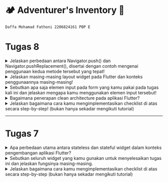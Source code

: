 # :camping: Adventurer's Inventory :school_satchel:
`Daffa Mohamad Fathoni 2206824161
PBP E`

# Tugas 8
<details>
<summary>Jelaskan perbedaan antara Navigator.push() dan Navigator.pushReplacement(), disertai dengan contoh mengenai penggunaan kedua metode tersebut yang tepat!</summary>

`Navigator.push()` dan `Navigator.pushReplacement()` adalah dua metode yang digunakan dalam Flutter untuk mengelola navigasi antar halaman (routing).

| `Navigator.push()`| `Navigator.pushReplacement()`|
| --- | --- |
| Digunakan untuk menambahkan halaman baru ke dalam tumpukan navigasi.| Digunakan untuk mengganti halaman saat ini dengan halaman baru.|
| Mempush halaman baru ke atas halaman saat ini.| Halaman saat ini dihapus dari tumpukan dan diganti dengan halaman baru.|
| Menambahkan halaman baru ke tumpukan, sehingga pengguna dapat kembali ke halaman sebelumnya.| Berguna ketika Anda ingin mencegah pengguna untuk kembali ke halaman sebelumnya.|

Contoh untuk `Navigator.push()`
```dart
// Contoh menggunakan Navigator.push()
FlatButton(
  onPressed: () {
    Navigator.push(
      context,
      MaterialPageRoute(builder: (context) => HalamanBaru()),
    );
  },
  child: Text('Buka Halaman Baru'),
)
```


Contoh untuk `Navigator.pushReplacement()`
```dart
// Contoh menggunakan Navigator.pushReplacement()
FlatButton(
  onPressed: () {
    Navigator.pushReplacement(
      context,
      MaterialPageRoute(builder: (context) => HalamanBaru()),
    );
  },
  child: Text('Ganti ke Halaman Baru'),
)

```

</details>

<details>
<summary>Jelaskan masing-masing layout widget pada Flutter dan konteks penggunaannya masing-masing!</summary>

### 1. Single-child Layout Widgets

Berlaku untuk widget yang memiliki satu child widget di dalamnya

* Container: Digunakan untuk mengelompokkan dan mengatur widget lainnya.

```dart
Container(
  padding: EdgeInsets.all(16.0),
  margin: EdgeInsets.symmetric(vertical: 8.0),
  color: Colors.blue,
  child: Text('Isi Container'),
)

```

* Center: Menempatkan satu child widget di tengah parent widget.

```dart
Center(
  child: Text('Tengah'),
)

```

* Align: Menempatkan satu child widget dengan spesifikasi alignment.

```dart
Align(
  alignment: Alignment.bottomRight,
  child: Text('Di Bawah Kanan'),
)

```

### 2. Multi-child Layout Widgets

Widget yang dapat memiliki lebih dari satu child widget.

* Row and Column: Menempatkan child widget secara horizontal (Row) atau vertikal (Column).

```dart
Row(
  children: <Widget>[
    Icon(Icons.star),
    Text('Bintang'),
  ],
)

Column(
  children: <Widget>[
    Text('Baris 1'),
    Text('Baris 2'),
  ],
)

```

* Stack: Menumpuk child widget di atas satu sama lain.

```dart
Stack(
  children: <Widget>[
    Positioned(
      top: 10.0,
      left: 10.0,
      child: Text('Atas Kiri'),
    ),
    Positioned(
      bottom: 10.0,
      right: 10.0,
      child: Text('Bawah Kanan'),
    ),
  ],
)
```

* ListView and GridView: Menampilkan daftar atau grid dari child widget.

```dart
ListView(
  children: <Widget>[
    ListTile(title: Text('Item 1')),
    ListTile(title: Text('Item 2')),
    // ...
  ],
)

GridView.builder(
  gridDelegate: SliverGridDelegateWithFixedCrossAxisCount(
    crossAxisCount: 2,
  ),
  itemBuilder: (context, index) => MyGridItem(index),
)

```

### 3. Silver Widgets

* SilverAppBar: Membuat AppBar yang dapat di-scroll.

```dart
CustomScrollView(
  slivers: <Widget>[
    SliverAppBar(
      title: Text('AppBar yang Bisa Di-Scroll'),
      floating: true,
      pinned: true,
    ),
    // ... SliverList atau SliverGrid
  ],
)
```

*SilverList and SilverGrid: Menampilkan daftar atau grid dalam konteks ScrollView.

```dart
CustomScrollView(
  slivers: <Widget>[
    SliverList(
      delegate: SliverChildBuilderDelegate(
        (context, index) => ListTile(title: Text('Item $index')),
        childCount: 10,
      ),
    ),
    // ... SliverAppBar atau SliverGrid
  ],
)
```

</details>

<details>
<summary>Sebutkan apa saja elemen input pada form yang kamu pakai pada tugas kali ini dan jelaskan mengapa kamu menggunakan elemen input tersebut!</summary>

1. TextFormField untuk Nama Produk:

**Alasan Penggunaan**: Digunakan untuk memasukkan teks, dalam hal ini, nama produk. TextFormField memberikan kemudahan untuk mengelola input teks dengan menyediakan berbagai fitur seperti validasi dan interaksi yang nyaman.

```dart
Padding(
  padding: const EdgeInsets.all(8.0),
  child: TextFormField(
    decoration: InputDecoration(
      hintText: "Nama Produk",
      labelText: "Nama Produk",
      border: OutlineInputBorder(
        borderRadius: BorderRadius.circular(5.0),
      ),
    ),
    onChanged: (String? value) {
      setState(() {
        _name = value!;
      });
    },
    validator: (String? value) {
      if (value == null || value.isEmpty) {
        return "Nama tidak boleh kosong!";
      }
      return null;
    },
  ),
),
```

2. TextFormField untuk Harga:

**Alasan Penggunaan**: Digunakan lagi untuk memasukkan harga produk. TextFormField memungkinkan input numerik dan menyediakan validasi untuk memastikan bahwa yang dimasukkan adalah angka.

```dart
Padding(
  padding: const EdgeInsets.all(8.0),
  child: TextFormField(
    decoration: InputDecoration(
      hintText: "Harga",
      labelText: "Harga",
      border: OutlineInputBorder(
        borderRadius: BorderRadius.circular(5.0),
      ),
    ),
    onChanged: (String? value) {
      setState(() {
        _amount = int.parse(value!);
      });
    },
    validator: (String? value) {
      if (value == null || value.isEmpty) {
        return "Harga tidak boleh kosong!";
      }
      if (int.tryParse(value) == null) {
        return "Harga harus berupa angka!";
      }
      return null;
    },
  ),
),
```

3. TextFormField untuk Deskripsi:

**Alasan Penggunaan**: Digunakan ketiga kalinya untuk memasukkan deskripsi produk. TextFormField memudahkan pengguna memasukkan teks dan menyediakan validasi sederhana untuk memastikan deskripsi tidak kosong.

```dart
Padding(
  padding: const EdgeInsets.all(8.0),
  child: TextFormField(
    decoration: InputDecoration(
      hintText: "Deskripsi",
      labelText: "Deskripsi",
      border: OutlineInputBorder(
        borderRadius: BorderRadius.circular(5.0),
      ),
    ),
    onChanged: (String? value) {
      setState(() {
        _description = value!;
      });
    },
    validator: (String? value) {
      if (value == null || value.isEmpty) {
        return "Deskripsi tidak boleh kosong!";
      }
      return null;
    },
  ),
),
```
4. Elemen lain:
* Decorations: TextFormField memberikan opsi dekorasi yang kaya, seperti hintText, labelText, dan border. Ini membantu meningkatkan pengalaman pengguna dengan memberikan petunjuk visual.

* OnChanged dan State Management: Dengan menggunakan onChanged, aplikasi dapat merespons perubahan nilai di dalam TextFormField. Selain itu, kita menggunakan state management untuk menyimpan nilai dari setiap TextFormField sehingga dapat diakses saat tombol "Save" ditekan.

* Validator: TextFormField memungkinkan penerapan validator untuk memastikan bahwa data yang dimasukkan sesuai dengan aturan yang diinginkan. Validator ini membantu untuk memberikan umpan balik kepada pengguna jika input tidak sesuai dengan yang diharapkan.

</details>

<details>
<summary>Bagaimana penerapan clean architecture pada aplikasi Flutter?</summary>

Penerapan Clean Architecture pada aplikasi Flutter melibatkan strukturisasi proyek untuk memisahkan lapisan bisnis, presentasi, dan infrastruktur. Berikut adalah langkah-langkah singkatnya:

1. **Entities:**
- Definisikan entitas atau model bisnis.
- Pastikan entitas tidak bergantung pada lapisan lainnya.

2. **Use Cases (Interactors):**
- Implementasikan operasi bisnis dalam use cases.
- Pastikan use cases bersifat independen dan dapat digunakan di berbagai konteks.

3. **Interface Adapters:**
- Terapkan interface adapters untuk mengonversi data antara lapisan bisnis dan presentasi.
- Pisahkan presentasi dari logika bisnis dengan menggunakan presenter atau view model.

4. **Frameworks & Drivers:**
- Tempatkan kode infrastruktur dan kerangka kerja eksternal di lapisan ini.
- Ketergantungan dari lapisan bisnis ke lapisan ini melalui interface.

5. **Modularisasi Kode:**
- Pisahkan proyek menjadi modul-modul sesuai dengan lapisan bisnis, data, dan presentasi.

6. **Dependency Injection:**
- Gunakan Dependency Injection untuk memberikan ketergantungan antara lapisan.
- Ini memudahkan pengujian dan meningkatkan fleksibilitas dalam perubahan implementasi.

7. **Testing:**
- Gunakan unit testing untuk menguji logika bisnis dan use cases secara terpisah.
- Gunakan widget testing untuk menguji UI dan integrasi komponen.

Contoh struktur proyek yang menerapkan Clean Architecture di Flutter mungkin memiliki folder seperti *"core"* untuk lapisan bisnis, *"data"* untuk infrastruktur dan akses data, dan *"presentation"* untuk tampilan dan antarmuka pengguna. Selain itu, konsisten dalam menerapkan prinsip SOLID dan memisahkan tanggung jawab setiap lapisan adalah kunci untuk mendapatkan manfaat maksimal dari Clean Architecture.

</details>

<details>
<summary>Jelaskan bagaimana cara kamu mengimplementasikan checklist di atas secara step-by-step! (bukan hanya sekadar mengikuti tutorial)</summary>

- [x] Membuat minimal satu halaman baru pada aplikasi, yaitu halaman formulir tambah item baru dengan ketentuan sebagai berikut:

Membuat sebuah page baru dengan class ShopFormPage yang mengextend StatefulWidget

```dart
import 'package:flutter/material.dart';
// TODO: Impor drawer yang sudah dibuat sebelumnya
import 'package:adventurers_inventory/widgets/left_drawer.dart';
import 'package:adventurers_inventory/widgets/model_item.dart';

class ShopFormPage extends StatefulWidget {
  const ShopFormPage({super.key});

  @override
  State<ShopFormPage> createState() => _ShopFormPageState();
}

class _ShopFormPageState extends State<ShopFormPage> {
  final _formKey = GlobalKey<FormState>();
  String _name = "";
  int _amount = 0;
  String _description = "";

  @override
  Widget build(BuildContext context) {
    return Scaffold(
      appBar: AppBar(
        title: const Center(
          child: Text(
            'Form Tambah Produk',
          ),
        ),
        backgroundColor: Colors.indigo,
        foregroundColor: Colors.white,
      ),
      // Tambahkan drawer yang sudah dibuat di sini
      drawer: const LeftDrawer(),
      body: Form(
        key: _formKey,
        child: SingleChildScrollView(
            child:
                Column(crossAxisAlignment: CrossAxisAlignment.start, children:[])),
      ),
    );
  }
}
```

- [x] Memakai minimal tiga elemen input, yaitu name, amount, description. Tambahkan elemen input sesuai dengan model pada aplikasi tugas Django yang telah kamu buat.

Pada bagian ini dibuat 3 child input dengan dicontain oleh Padding, 3 input memakai TextFormField untuk Nama, Amount, dan Description

```dart
[
Padding(
    padding: const EdgeInsets.all(8.0),
    child: TextFormField(
      decoration: InputDecoration(
        hintText: "Nama Produk",
        labelText: "Nama Produk",
        border: OutlineInputBorder(
          borderRadius: BorderRadius.circular(5.0),
        ),
      ),
      onChanged: (String? value) {
        setState(() {
          _name = value!;
        });
      },
      validator: (String? value) {
        if (value == null || value.isEmpty) {
          return "Nama tidak boleh kosong!";
        }
        return null;
      },
    ),
  ),
  Padding(
    padding: const EdgeInsets.all(8.0),
    child: TextFormField(
      decoration: InputDecoration(
        hintText: "Harga",
        labelText: "Harga",
        border: OutlineInputBorder(
          borderRadius: BorderRadius.circular(5.0),
        ),
      ),
      onChanged: (String? value) {
        setState(() {
          _amount = int.parse(value!);
        });
      },
      validator: (String? value) {
        if (value == null || value.isEmpty) {
          return "Harga tidak boleh kosong!";
        }
        if (int.tryParse(value) == null) {
          return "Harga harus berupa angka!";
        }
        return null;
      },
    ),
  ),
  Padding(
    padding: const EdgeInsets.all(8.0),
    child: TextFormField(
      decoration: InputDecoration(
        hintText: "Deskripsi",
        labelText: "Deskripsi",
        border: OutlineInputBorder(
          borderRadius: BorderRadius.circular(5.0),
        ),
      ),
      onChanged: (String? value) {
        setState(() {
          _description = value!;
        });
      },
      validator: (String? value) {
        if (value == null || value.isEmpty) {
          return "Deskripsi tidak boleh kosong!";
        }
        return null;
      },
    ),
  ),
]
```

- [x] Memiliki sebuah tombol Save.

Pada tombol Save, dibuat widget ElevatedButton yang dibungkus oleh widget Padding dan Align. Dan ketika dipencet akan memunculkan sebuah Popup bernama AlertDialog

```dart
Align(
  alignment: Alignment.bottomCenter,
  child: Padding(
    padding: const EdgeInsets.all(8.0),
    child: ElevatedButton(
      style: ButtonStyle(
        backgroundColor: MaterialStateProperty.all(Colors.indigo),
      ),
      onPressed: () {
        if (_formKey.currentState!.validate()) {
          listItem.add(Item(_name, _amount, _description));
          showDialog(
            context: context,
            builder: (context) {
              return AlertDialog(
                title: const Text('Produk berhasil tersimpan'),
                content: SingleChildScrollView(
                  child: Column(
                    crossAxisAlignment: CrossAxisAlignment.start,
                    children: [
                      Text('Nama: $_name'),
                      Text('Amount: $_amount'),
                      Text('Description: $_description')
                    ],
                  ),
                ),
                actions: [
                  TextButton(
                    child: const Text('OK'),
                    onPressed: () {
                      Navigator.pop(context);
                    },
                  ),
                ],
              );
            },
          );
          _formKey.currentState!.reset();
        }
      },
      child: const Text(
        "Save",
        style: TextStyle(color: Colors.white),
      ),
    ),
  ),
),
```

- [x] Setiap elemen input di formulir juga harus divalidasi dengan ketentuan sebagai berikut:

- [x] Setiap elemen input tidak boleh kosong.

Validasi input diimplementasikan dengan validator seperti dibawah

```dart
validator: (String? value) {
  if (value == null || value.isEmpty) {
    return "Deskripsi tidak boleh kosong!";
  }
  return null;
},
```

- [x] Setiap elemen input harus berisi data dengan tipe data atribut modelnya.

Sama juga untuk validasi data dengan kode `if (int.tryParse(value) == null)`

```dart
validator: (String? value) {
  if (value == null || value.isEmpty) {
    return "Harga tidak boleh kosong!";
  }
  if (int.tryParse(value) == null) {
    return "Harga harus berupa angka!";
  }
  return null;
},
```

- [x] Mengarahkan pengguna ke halaman form tambah item baru ketika menekan tombol Tambah Item pada halaman utama.

Untuk perpindahan halaman digunakan Navigator untuk berpindah-pindah, pada halaman utama digunakan push untuk menyimpan pada stack agar nantinya bisa kembali ke halaman utama

```dart
onTap: () {
  // Memunculkan SnackBar ketika diklik
  ScaffoldMessenger.of(context)
    ..hideCurrentSnackBar()
    ..showSnackBar(SnackBar(
        content: Text("Kamu telah menekan tombol ${item.name}!"),
        backgroundColor: item.color,
      )
    );
  // Navigate ke route yang sesuai (tergantung jenis tombol)
  if (item.name == "Tambah Item") {
    // Gunakan Navigator.push untuk melakukan navigasi ke MaterialPageRoute yang mencakup ShopFormPage.
    Navigator.push(
          context,
          MaterialPageRoute(
            builder: (context) => ShopFormPage(),
          ));
  }
},
```

- [x] Memunculkan data sesuai isi dari formulir yang diisi dalam sebuah pop-up setelah menekan tombol Save pada halaman formulir tambah item baru.

Pada AlertDialog ini bekerja sebagai popup yang akan menunjukkan bahwa Produk sukses diinput beserta informasi2 yang ada. 

```dart
return AlertDialog(
  title: const Text('Produk berhasil tersimpan'),
  content: SingleChildScrollView(
    child: Column(
      crossAxisAlignment: CrossAxisAlignment.start,
      children: [
        Text('Nama: $_name'),
        Text('Amount: $_amount'),
        Text('Description: $_description')
      ],
    ),
  ),
  actions: [
    TextButton(
      child: const Text('OK'),
      onPressed: () {
        Navigator.pop(context);
      },
    ),
  ],
);
```

- [x] Membuat sebuah drawer pada aplikasi dengan ketentuan sebagai berikut:

```dart
import 'package:adventurers_inventory/items_list.dart';
import 'package:flutter/material.dart';
import 'package:adventurers_inventory/menu.dart';
// Impor halaman ShopFormPage jika sudah dibuat
import 'package:adventurers_inventory/shoplist_form.dart';

class LeftDrawer extends StatelessWidget {
  const LeftDrawer({super.key});

  @override
  Widget build(BuildContext context) {
    return Drawer(
      child: ListView(
        children: [
          const DrawerHeader(
            decoration: BoxDecoration(
              color: Colors.indigo,
            ),
            child: Column(
              children: [
                Text(
                  'Shopping List',
                  textAlign: TextAlign.center,
                  style: TextStyle(
                    fontSize: 30,
                    fontWeight: FontWeight.bold,
                    color: Colors.white,
                  ),
                ),
                Padding(padding: EdgeInsets.all(10)),
                Text("Catat seluruh keperluan belanjamu di sini!",
                    //Tambahkan gaya teks dengan center alignment, font ukuran 15, warna putih, dan weight biasa
                    textAlign: TextAlign.center,
                    style: TextStyle(
                      fontSize: 15,
                      color: Colors.white,
                      fontWeight: FontWeight.normal,
                    ),
                    ),
              ],
            ),
          ),
          // Bagian routing
        ],
      ),
    );
  }
}
```

- [x] Drawer minimal memiliki dua buah opsi, yaitu Halaman Utama dan Tambah Item.

Untuk pilihan opsi pada drawer ini bekerja sebagai navigator pada drawer maka digunakan Navigator dan pushReplacement untuk langsung mengganti halaman tersebut

```dart
ListTile(
  leading: const Icon(Icons.home_outlined),
  title: const Text('Halaman Utama'),
  // Bagian redirection ke MyHomePage
  onTap: () {
    Navigator.pushReplacement(
        context,
        MaterialPageRoute(
          builder: (context) => MyHomePage(),
        ));
  },
),
ListTile(
  leading: const Icon(Icons.add_shopping_cart),
  title: const Text('Tambah Item'),
  // Bagian redirection ke ShopFormPage
  onTap: () {
    /*
    Buatlah routing ke ShopFormPage di sini,
    setelah halaman ShopFormPage sudah dibuat.
    */
    Navigator.pushReplacement(
        context,
        MaterialPageRoute(
          builder: (context) => ShopFormPage(),
        ));
  },
),
ListTile(
  leading: const Icon(Icons.checklist),
  title: const Text('Lihat Item'),
  // Bagian redirection ke ItemsListPage
  onTap: () {
    /*
    Buatlah routing ke ItemsListPage di sini,
    setelah halaman ItemsListPage sudah dibuat.
    */
    Navigator.pushReplacement(
        context,
        MaterialPageRoute(
          builder: (context) => ItemsListPage(),
        ));
  },
),
```

- [x] Ketika memiih opsi Halaman Utama, maka aplikasi akan mengarahkan pengguna ke halaman utama.

Diimplementasikann `Navigator.pushReplacement` untuk menggantikan halaman ke HomePage

```dart
onTap: () {
  Navigator.pushReplacement(
      context,
      MaterialPageRoute(
        builder: (context) => MyHomePage(),
      ));
},
```

- [x] Ketika memiih opsi (Tambah Item), maka aplikasi akan mengarahkan pengguna ke halaman form tambah item baru.

Diimplementasikan yang sama untuk perpindahan halaman ke input form dengan pushReplacement

```dart
onTap: () {
  /*
  Buatlah routing ke ShopFormPage di sini,
  setelah halaman ShopFormPage sudah dibuat.
  */
  Navigator.pushReplacement(
      context,
      MaterialPageRoute(
        builder: (context) => ShopFormPage(),
      ));
},
```


</details>

<hr>

# Tugas 7

<details>
<summary>Apa perbedaan utama antara stateless dan stateful widget dalam konteks pengembangan aplikasi Flutter?</summary>

<br>

`state` pada flutter adalah data atau variabel yang digunakan untuk membangun UI (User Interface) di flutter yang dapat berubah selama waktu aplikasi berjalan. `state` merujuk kepada data yang memengaruhi tampilan atau perilaku dari suatu widget. State adalah salah satu konsep utama dalam pembuatan aplikasi Flutter.

Terdapat dua jenis state:

|Stateless Widget|Stateful Widget|
| --- | --- |
|tidak memiliki data yang berubah selama masa hidupnya |data yang dapat berubah selama masa hidupnya |
|dapat memanggil method build sekali ketika widget pertama kali dimuat | dapat memanggil method build ulang ketika ada perubahan state dengan menggunakan method setState |
|tidak memerlukan class tambahan untuk mengatur state | memerlukan class tambahan yang meng-extend State untuk mengatur state|
|menampilkan data yang sifatnya statis atau tidak perlu adanya perubahan nilai | menampilkan data yang sifatnya dinamis atau membutuhkan perubahan nilai|

#### Contoh kode Stateless Widget
```dart
class MyApp extends statelessWidget{
    @override
    Widget build(BuildContext context){
        return MaterialApp(
            ...
        )
    }
}
```

#### Contoh kode Stateful Widget
```dart
class MyHomePage extends statefulWidget {
    MyHomePage({Key key, this.title}) : super(key: key);
    final String title;

    @override
    _MyHomePageState createState() => _MyHomePageState();
}
```
</details>

<details>
<summary>Sebutkan seluruh widget yang kamu gunakan untuk menyelesaikan tugas ini dan jelaskan fungsinya masing-masing.</summary>

- `MaterialApp`: Ini adalah widget yang digunakan untuk menginisialisasi aplikasi Flutter, dan di dalamnya, Anda dapat mengatur konfigurasi global seperti tema.

- `Scaffold`: Ini adalah widget yang memberikan kerangka dasar untuk aplikasi Anda, termasuk AppBar, FloatingActionButton, dan lain-lain.

- `AppBar`: Widget ini digunakan untuk menampilkan bilah atas (app bar) yang berisi judul aplikasi.

- `SingleChildScrollView`: Widget ini digunakan untuk membuat area yang dapat di-scroll ketika kontennya lebih besar dari layar.

- `Padding`: Widget ini digunakan untuk memberikan jarak (padding) di sekitar kontennya.

- `Column`: Widget ini digunakan untuk menampilkan child widgets secara vertikal dalam kolom.

- `GridView.count`: Widget ini digunakan untuk menampilkan item dalam grid dengan jumlah kolom yang telah ditentukan.

- `InkWell`: Widget ini digunakan untuk membuat area responsif terhadap sentuhan (tap) dengan efek splash.

- `SnackBar`: Widget ini digunakan untuk menampilkan pesan singkat (biasanya sebagai respons atas tindakan pengguna) di bagian bawah layar.

- `Material`: Ini adalah widget yang mengelilingi konten card untuk memberikan efek Material Design.

- `Container`: Widget ini digunakan untuk mengelilingi ikon dan teks dalam card.

- `Icon`: Widget ini digunakan untuk menampilkan ikon.

- `Text`: Widget ini digunakan untuk menampilkan teks.

</details>

<details>
<summary>Jelaskan bagaimana cara kamu mengimplementasikan checklist di atas secara step-by-step (bukan hanya sekadar mengikuti tutorial)</summary>

<br>

- [x] Membuat sebuah program Flutter baru dengan tema inventory seperti tugas-tugas sebelumnya.

1. Membuat project Flutter baru dengan command `flutter create adventurers_inventory` dan dilanjutkan `cd adventurers_inventory`

2. Inisiasi git dengan `git init` dan menyambungkan dengan repository remote di GitHub dengan `git remote add origin https://github.com/fathonidf/adventurers-inventory-mobile.git`

3. Menjalankan project Flutter dengan `flutter run`

- [x] Membuat tiga tombol sederhana dengan ikon dan teks untuk:

1. Pertama-tama, membuat `main.dart` sebagai inisiasi MyApp di awal dengan kode berikut

```dart
import 'package:flutter/material.dart';
import 'package:adventurers_inventory/menu.dart';

void main() {
  runApp(const MyApp());
}

class MyApp extends StatelessWidget {
  const MyApp({super.key});

  // This widget is the root of your application.
  @override
  Widget build(BuildContext context) {
    return MaterialApp(
      title: 'Flutter Demo',
      theme: ThemeData(
        colorScheme: ColorScheme.fromSeed(seedColor: Colors.indigo),
        useMaterial3: true,
      ),
      home: MyHomePage(),
    );
  }
}
```

Pada kode di atas, menjadikan home dengan memanggil fungsi dari class `MyHomePage` yang berada pada `menu.dart`. Agar dapat diakses, maka file diimport dengan `import 'package:adventurers_inventory/menu.dart';`

2. Membuat dan mendefinisikan suatu class untuk barang-barang yang akan dijual sebagai berikut

```dart
class ShopItem {
  final String name;
  final IconData icon;
  final Color color;

  ShopItem(this.name, this.icon, this.color);
}
```

attribute tambahan yaitu color untuk pengerjaan bonus pada Tugas 7 ini.

3. Kemudian menambahkan class `MyHomePage` yang merupakan `StatelessWidget` kode pada `menu.dart` sebagai berikut

```dart
class MyHomePage extends StatelessWidget {
  MyHomePage({Key? key}) : super(key: key);
  final List<ShopItem> items = [
    ShopItem("Lihat Item", Icons.checklist, Colors.red),
    ShopItem("Tambah Item", Icons.add_shopping_cart, Colors.yellow.shade600),
    ShopItem("Logout", Icons.logout, Colors.green),
  ];

  @override
  Widget build(BuildContext context) {
    return Scaffold(
      appBar: AppBar(
        title: const Text(
          'Adventurer\'s Inventory ',
        ),
      ),
      body: SingleChildScrollView(
        // Widget wrapper yang dapat discroll
        child: Padding(
          padding: const EdgeInsets.all(10.0), // Set padding dari halaman
          child: Column(
            // Widget untuk menampilkan children secara vertikal
            children: <Widget>[
              const Padding(
                padding: EdgeInsets.only(top: 10.0, bottom: 10.0),
                // Widget Text untuk menampilkan tulisan dengan alignment center dan style yang sesuai
                child: Text(
                  'Inventory Store', // Text yang menandakan toko
                  textAlign: TextAlign.center,
                  style: TextStyle(
                    fontSize: 30,
                    fontWeight: FontWeight.bold,
                  ),
                ),
              ),
              // Grid layout
              GridView.count(
                // Container pada card kita.
                primary: true,
                padding: const EdgeInsets.all(20),
                crossAxisSpacing: 10,
                mainAxisSpacing: 10,
                crossAxisCount: 3,
                shrinkWrap: true,
                children: items.map((ShopItem item) {
                  // Iterasi untuk setiap item
                  return ShopCard(item);
                }).toList(),
              ),
            ],
          ),
        ),
      ),
    );
  }
}
```

Kode tersebut membuat suatu home page container dengan menampilkan Widget button-button dengan judul `"Inventory Store"`.
Pada `final List<ShopItem> items` menginstansiasi object baru dengan menambahkannya pada list `items` meliputi `"Lihat Item"`, `"Tambah Produk"`, dan `"Logout"`.

Penambahan instansiasi attribute color untuk bonus tugas 7

4. Selanjutnya membuat widget stateless baru untuk menampilkan `ShopCard` tersebut

```dart
class ShopCard extends StatelessWidget {
  final ShopItem item;

  const ShopCard(this.item, {super.key}); // Constructor

  @override
  Widget build(BuildContext context) {
    return Material(
      child: InkWell(
        // Area responsive terhadap sentuhan
        onTap: () {
          // Memunculkan SnackBar ketika diklik
          ScaffoldMessenger.of(context)
            ..hideCurrentSnackBar()
            ..showSnackBar(SnackBar(
                content: Text("Kamu telah menekan tombol ${item.name}!"),
                backgroundColor: item.color,
              )
            );
        },
        child: Container(
          // Container untuk menyimpan Icon dan Text
          color: item.color,
          padding: const EdgeInsets.all(8),
          child: Center(
            child: Column(
              mainAxisAlignment: MainAxisAlignment.center,
              children: [
                Icon(
                  item.icon,
                  color: Colors.white,
                  size: 30.0,
                ),
                const Padding(padding: EdgeInsets.all(3)),
                Text(
                  item.name,
                  textAlign: TextAlign.center,
                  style: const TextStyle(color: Colors.white),
                ),
              ],
            ),
          ),
        ),
      ),
    );
  }
}
```

Card tersebut akan ditampilkan dengan iterasi oleh MyHomePage.

- [x] Melihat daftar item `Lihat Item`

```dart
    final List<ShopItem> items = [
    ShopItem("Lihat Item", Icons.checklist, Colors.red),
];
```

- [x] Menambah item `Tambah Item`

```dart
    final List<ShopItem> items = [
    ShopItem("Tambah Item", Icons.add_shopping_cart, Colors.yellow.shade600),
];
```

- [x] Logout `Logout`

```dart
    final List<ShopItem> items = [
    ShopItem("Logout", Icons.logout, Colors.green),
];
```

- [x] Memunculkan Snackbar dengan tulisan:
    - [x] "Kamu telah menekan tombol Lihat Item" ketika tombol `Lihat Item` ditekan.
    - [x] "Kamu telah menekan tombol Tambah Item" ketika tombol `Tambah Item` ditekan.
    - [x] "Kamu telah menekan tombol Logout" ketika tombol `Logout` ditekan.

    Hal tersebut dilakukan dengan menjadikannya responsive melalui `onTap: ()` dan menambahkan `ScaffoldMessenger.of(context)`
    ```dart
    onTap: () {
          // Memunculkan SnackBar ketika diklik
          ScaffoldMessenger.of(context)
            ..hideCurrentSnackBar()
            ..showSnackBar(SnackBar(
                content: Text("Kamu telah menekan tombol ${item.name}!"),
                backgroundColor: item.color,
              )
            );
        },
    ```

    Karena setiap Card dimunculkan secara iterasi dari `MyHomePage`, maka tiap Card dapat mengakses item yang diinisiasi oleh constructor sehingga mengkonkatenasinya dengan `${item.name}`

- [x] Melakukan add-commit-push ke GitHub.

```
git add .

git commit -m "Selesai Tugas 7"

git push -u origin main
```

</details>